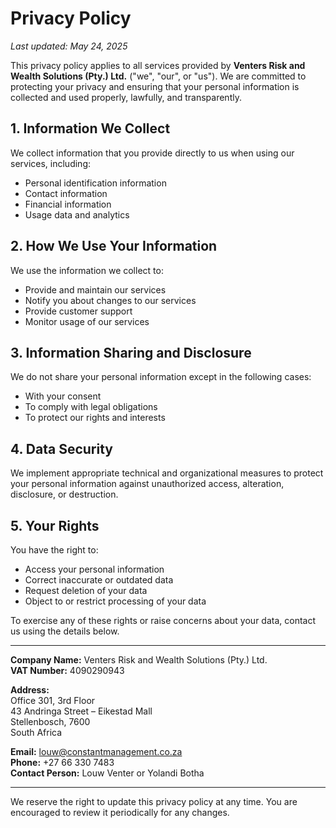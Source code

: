 # Privacy Policy

_Last updated: May 24, 2025_

This privacy policy applies to all services provided by **Venters Risk and Wealth Solutions (Pty.) Ltd.** ("we", "our", or "us"). We are committed to protecting your privacy and ensuring that your personal information is collected and used properly, lawfully, and transparently.

## 1. Information We Collect

We collect information that you provide directly to us when using our services, including:

- Personal identification information  
- Contact information  
- Financial information  
- Usage data and analytics  

## 2. How We Use Your Information

We use the information we collect to:

- Provide and maintain our services  
- Notify you about changes to our services  
- Provide customer support  
- Monitor usage of our services  

## 3. Information Sharing and Disclosure

We do not share your personal information except in the following cases:

- With your consent  
- To comply with legal obligations  
- To protect our rights and interests  

## 4. Data Security

We implement appropriate technical and organizational measures to protect your personal information against unauthorized access, alteration, disclosure, or destruction.

## 5. Your Rights

You have the right to:

- Access your personal information  
- Correct inaccurate or outdated data  
- Request deletion of your data  
- Object to or restrict processing of your data  

To exercise any of these rights or raise concerns about your data, contact us using the details below.

---

**Company Name:** Venters Risk and Wealth Solutions (Pty.) Ltd.  
**VAT Number:** 4090290943  

**Address:**  
Office 301, 3rd Floor  
43 Andringa Street – Eikestad Mall  
Stellenbosch, 7600  
South Africa  

**Email:** [louw@constantmanagement.co.za](mailto:louw@constantmanagement.co.za)  
**Phone:** +27 66 330 7483  
**Contact Person:** Louw Venter or Yolandi Botha

---

We reserve the right to update this privacy policy at any time. You are encouraged to review it periodically for any changes.
